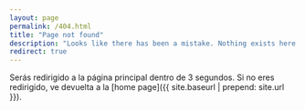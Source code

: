 ```yaml
---
layout: page
permalink: /404.html
title: "Page not found"
description: "Looks like there has been a mistake. Nothing exists here."
redirect: true
---
```


Serás redirigido a la página principal dentro de 3 segundos. Si no eres
redirigido, ve devuelta a la [home page]({{ site.baseurl | prepend: site.url }}).
